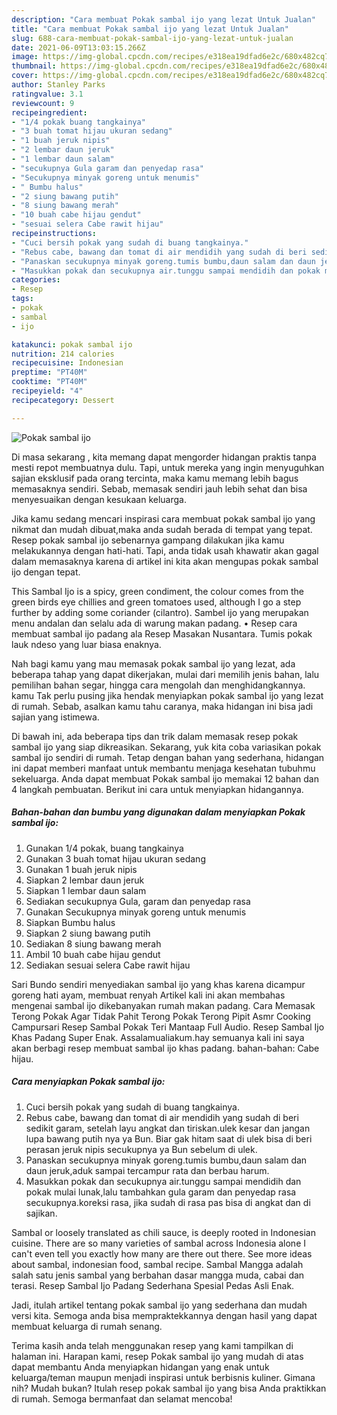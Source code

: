 ```yaml
---
description: "Cara membuat Pokak sambal ijo yang lezat Untuk Jualan"
title: "Cara membuat Pokak sambal ijo yang lezat Untuk Jualan"
slug: 688-cara-membuat-pokak-sambal-ijo-yang-lezat-untuk-jualan
date: 2021-06-09T13:03:15.266Z
image: https://img-global.cpcdn.com/recipes/e318ea19dfad6e2c/680x482cq70/pokak-sambal-ijo-foto-resep-utama.jpg
thumbnail: https://img-global.cpcdn.com/recipes/e318ea19dfad6e2c/680x482cq70/pokak-sambal-ijo-foto-resep-utama.jpg
cover: https://img-global.cpcdn.com/recipes/e318ea19dfad6e2c/680x482cq70/pokak-sambal-ijo-foto-resep-utama.jpg
author: Stanley Parks
ratingvalue: 3.1
reviewcount: 9
recipeingredient:
- "1/4 pokak buang tangkainya"
- "3 buah tomat hijau ukuran sedang"
- "1 buah jeruk nipis"
- "2 lembar daun jeruk"
- "1 lembar daun salam"
- "secukupnya Gula garam dan penyedap rasa"
- "Secukupnya minyak goreng untuk menumis"
- " Bumbu halus"
- "2 siung bawang putih"
- "8 siung bawang merah"
- "10 buah cabe hijau gendut"
- "sesuai selera Cabe rawit hijau"
recipeinstructions:
- "Cuci bersih pokak yang sudah di buang tangkainya."
- "Rebus cabe, bawang dan tomat di air mendidih yang sudah di beri sedikit garam, setelah layu angkat dan tiriskan.ulek kesar dan jangan lupa bawang putih nya ya Bun. Biar gak hitam saat di ulek bisa di beri perasan jeruk nipis secukupnya ya Bun sebelum di ulek."
- "Panaskan secukupnya minyak goreng.tumis bumbu,daun salam dan daun jeruk,aduk sampai tercampur rata dan berbau harum."
- "Masukkan pokak dan secukupnya air.tunggu sampai mendidih dan pokak mulai lunak,lalu tambahkan gula garam dan penyedap rasa secukupnya.koreksi rasa, jika sudah di rasa pas bisa di angkat dan di sajikan."
categories:
- Resep
tags:
- pokak
- sambal
- ijo

katakunci: pokak sambal ijo 
nutrition: 214 calories
recipecuisine: Indonesian
preptime: "PT40M"
cooktime: "PT40M"
recipeyield: "4"
recipecategory: Dessert

---
```



![Pokak sambal ijo](https://img-global.cpcdn.com/recipes/e318ea19dfad6e2c/680x482cq70/pokak-sambal-ijo-foto-resep-utama.jpg)

Di masa  sekarang , kita memang dapat mengorder hidangan praktis tanpa mesti repot membuatnya dulu. Tapi, untuk mereka yang ingin menyuguhkan sajian eksklusif pada orang tercinta, maka kamu memang lebih bagus memasaknya sendiri. Sebab, memasak sendiri jauh lebih sehat dan bisa menyesuaikan dengan kesukaan keluarga.

Jika kamu sedang mencari inspirasi cara membuat pokak sambal ijo yang nikmat dan mudah dibuat,maka anda sudah berada di tempat yang tepat. Resep pokak sambal ijo  sebenarnya gampang dilakukan jika kamu melakukannya dengan hati-hati. Tapi, anda tidak usah khawatir akan gagal dalam memasaknya 
karena di artikel ini kita akan mengupas pokak sambal ijo dengan tepat.  

This Sambal Ijo is a spicy, green condiment, the colour comes from the green birds eye chillies and green tomatoes used, although I go a step further by adding some coriander (cilantro). Sambel ijo yang merupakan menu andalan dan selalu ada di warung makan padang. • Resep cara membuat sambal ijo padang ala Resep Masakan Nusantara. Tumis pokak lauk ndeso yang luar biasa enaknya.

Nah bagi kamu yang mau memasak pokak sambal ijo yang lezat, ada beberapa tahap yang dapat dikerjakan, mulai dari memilih jenis bahan, lalu pemilihan bahan segar, hingga cara mengolah dan menghidangkannya. kamu Tak perlu pusing jika hendak menyiapkan pokak sambal ijo yang lezat di rumah. Sebab, asalkan kamu  tahu caranya, maka hidangan ini bisa jadi sajian yang istimewa.

Di bawah ini, ada beberapa tips dan trik dalam memasak resep pokak sambal ijo yang siap dikreasikan. Sekarang, yuk kita coba variasikan pokak sambal ijo sendiri di rumah. Tetap dengan bahan yang sederhana, hidangan ini dapat memberi manfaat untuk membantu menjaga kesehatan tubuhmu sekeluarga. Anda dapat membuat Pokak sambal ijo memakai 12 bahan dan 4 langkah pembuatan. Berikut ini cara untuk menyiapkan hidangannya.

<!--inarticleads1-->

##### Bahan-bahan dan bumbu yang digunakan dalam menyiapkan Pokak sambal ijo:

1. Gunakan 1/4 pokak, buang tangkainya
1. Gunakan 3 buah tomat hijau ukuran sedang
1. Gunakan 1 buah jeruk nipis
1. Siapkan 2 lembar daun jeruk
1. Siapkan 1 lembar daun salam
1. Sediakan secukupnya Gula, garam dan penyedap rasa
1. Gunakan Secukupnya minyak goreng untuk menumis
1. Siapkan  Bumbu halus
1. Siapkan 2 siung bawang putih
1. Sediakan 8 siung bawang merah
1. Ambil 10 buah cabe hijau gendut
1. Sediakan sesuai selera Cabe rawit hijau


Sari Bundo sendiri menyediakan sambal ijo yang khas karena dicampur goreng hati ayam, membuat renyah Artikel kali ini akan membahas mengenai sambal ijo dikebanyakan rumah makan padang. Cara Memasak Terong Pokak Agar Tidak Pahit Terong Pokak Terong Pipit Asmr Cooking Campursari Resep Sambal Pokak Teri Mantaap Full Audio. Resep Sambal Ijo Khas Padang Super Enak. Assalamualiakum.hay semuanya kali ini saya akan berbagi resep membuat sambal ijo khas padang. bahan-bahan: Cabe hijau. 

<!--inarticleads2-->

##### Cara menyiapkan Pokak sambal ijo:

1. Cuci bersih pokak yang sudah di buang tangkainya.
1. Rebus cabe, bawang dan tomat di air mendidih yang sudah di beri sedikit garam, setelah layu angkat dan tiriskan.ulek kesar dan jangan lupa bawang putih nya ya Bun. Biar gak hitam saat di ulek bisa di beri perasan jeruk nipis secukupnya ya Bun sebelum di ulek.
1. Panaskan secukupnya minyak goreng.tumis bumbu,daun salam dan daun jeruk,aduk sampai tercampur rata dan berbau harum.
1. Masukkan pokak dan secukupnya air.tunggu sampai mendidih dan pokak mulai lunak,lalu tambahkan gula garam dan penyedap rasa secukupnya.koreksi rasa, jika sudah di rasa pas bisa di angkat dan di sajikan.


Sambal or loosely translated as chili sauce, is deeply rooted in Indonesian cuisine. There are so many varieties of sambal across Indonesia alone I can&#39;t even tell you exactly how many are there out there. See more ideas about sambal, indonesian food, sambal recipe. Sambal Mangga adalah salah satu jenis sambal yang berbahan dasar mangga muda, cabai dan terasi. Resep Sambal Ijo Padang Sederhana Spesial Pedas Asli Enak. 

Jadi, itulah artikel tentang  pokak sambal ijo  yang sederhana dan mudah versi kita. Semoga anda bisa mempraktekkannya dengan hasil yang dapat membuat keluarga di rumah senang. 

Terima kasih anda telah menggunakan resep yang kami tampilkan di halaman ini. Harapan kami, resep  Pokak sambal ijo yang mudah di atas dapat membantu Anda menyiapkan hidangan yang enak untuk keluarga/teman maupun menjadi inspirasi untuk berbisnis kuliner. Gimana nih? Mudah bukan? Itulah resep pokak sambal ijo yang bisa Anda praktikkan di rumah. Semoga bermanfaat dan selamat mencoba!

